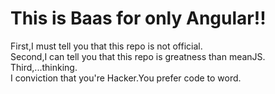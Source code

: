 # This is Baas for only Angular!!
First,I must tell you that this repo is not official.  
Second,I can tell you that this repo is greatness than meanJS.  
Third,...thinking.  
I conviction that you're Hacker.You prefer code to word.  